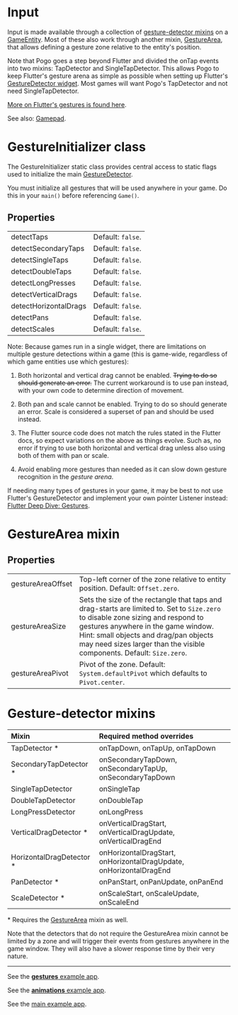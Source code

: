 # Input

Input is made available through a collection of [gesture-detector mixins](#gesture-detector-mixins) on a [GameEntity](game_entity.md).  Most of these also work through another mixin, [GestureArea](#gestureArea-mixin), that allows defining a gesture zone relative to the entity's position.

Note that Pogo goes a step beyond Flutter and divided the onTap events into two mixins: TapDetector and SingleTapDetector.  This allows Pogo to keep Flutter's gesture arena as simple as possible when setting up Flutter's [GestureDetector widget](https://api.flutter.dev/flutter/widgets/GestureDetector-class.html).  Most games will want Pogo's TapDetector and not need SingleTapDetector.

[More on Flutter's gestures is found here](https://flutter.dev/docs/development/ui/advanced/gestures).

See also: [Gamepad](gamepad.md).


# GestureInitializer class

The GestureInitializer static class provides central access to static flags used to initialize the main [GestureDetector]((https://api.flutter.dev/flutter/widgets/GestureDetector-class.html)).

You must initialize all gestures that will be used anywhere in your game.  Do this in your `main()` before referencing `Game()`.

## Properties

| | |
| :-- | :-- |
| detectTaps            | Default: `false`. |
| detectSecondaryTaps   | Default: `false`. |
| detectSingleTaps      | Default: `false`. |
| detectDoubleTaps      | Default: `false`. |
| detectLongPresses     | Default: `false`. |
| detectVerticalDrags   | Default: `false`. |
| detectHorizontalDrags | Default: `false`. |
| detectPans            | Default: `false`. |
| detectScales          | Default: `false`. |

Note: Because games run in a single widget, there are limitations on multiple
gesture detections within a game (this is game-wide, regardless of which
game entities use which gestures):

1. Both horizontal and vertical drag cannot be enabled.
~~Trying to do so should generate an error.~~
The current workaround is to use pan instead, with your own code to
determine direction of movement.

2. Both pan and scale cannot be enabled.
Trying to do so should generate an error.
Scale is considered a superset of pan and should be used instead.

3. The Flutter source code does not match the rules stated in the Flutter
docs, so expect variations on the above as things evolve.
Such as, no error if trying to use both horizontal and vertical drag unless
also using both of them with pan or scale.

4. Avoid enabling more gestures than needed as it can slow down gesture
recognition in the _gesture arena_.

If needing many types of gestures in your game, it may be best to not use
Flutter's GestureDetector and implement your own pointer Listener
instead:
[Flutter Deep Dive: Gestures](https://medium.com/flutter-community/flutter-deep-dive-gestures-c16203b3434f).


# GestureArea mixin

## Properties

| | |
| :-- | :-- |
| gestureAreaOffset | Top-left corner of the zone relative to entity position.  Default: `Offset.zero`. |
| gestureAreaSize   | Sets the size of the rectangle that taps and drag-starts are limited to.  Set to `Size.zero` to disable zone sizing and respond to gestures anywhere in the game window.  Hint: small objects and drag/pan objects may need sizes larger than the visible components.  Default: `Size.zero`. |
| gestureAreaPivot  | Pivot of the zone.  Default: `System.defaultPivot` which defaults to `Pivot.center`. |


# Gesture-detector mixins

| Mixin | Required method overrides |
| :-- | :-- |
| TapDetector            * | onTapDown, onTapUp, onTapDown |
| SecondaryTapDetector   * | onSecondaryTapDown, onSecondaryTapUp, onSecondaryTapDown |
| SingleTapDetector        | onSingleTap |
| DoubleTapDetector        | onDoubleTap |
| LongPressDetector        | onLongPress |
| VerticalDragDetector   * | onVerticalDragStart, onVerticalDragUpdate, onVerticalDragEnd |
| HorizontalDragDetector * | onHorizontalDragStart, onHorizontalDragUpdate, onHorizontalDragEnd |
| PanDetector            * | onPanStart, onPanUpdate, onPanEnd |
| ScaleDetector          * | onScaleStart, onScaleUpdate, onScaleEnd |

\* Requires the [GestureArea](gesturearea-mixin) mixin as well.

Note that the detectors that do not require the GestureArea mixin cannot be limited by a zone and will trigger their events from gestures anywhere in the game window.  They will also have a slower response time by their very nature.

----

See the [**gestures** example app](/doc/examples/gestures/lib/main.dart).

See the [**animations** example app](/doc/examples/animations/lib/main.dart).

See the [main example app](/example/lib/main.dart).
